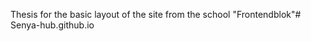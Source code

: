 
Thesis for the basic layout of the site from the school "Frontendblok"#   S e n y a - h u b . g i t h u b . i o  
 